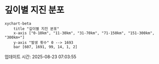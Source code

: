 # 깊이별 지진 분포

```mermaid
xychart-beta
    title "깊이별 지진 분포"
    x-axis ["0-10km", "11-30km", "31-70km", "71-150km", "151-300km", "300km+"]
    y-axis "발생 횟수" 0 --> 1693
    bar [607, 1691, 99, 14, 1, 2]
```

업데이트 시간: 2025-08-23 07:03:55
